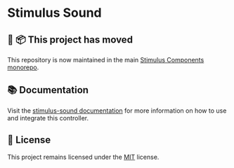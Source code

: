 # Stimulus Sound

## 🚚 📦 This project has moved

This repository is now maintained in the main [Stimulus Components monorepo](https://github.com/stimulus-components/stimulus-components).

## 📚 Documentation

Visit the [stimulus-sound documentation](https://www.stimulus-components.com/docs/stimulus-sound/) for more information on how to use and integrate this controller.

## 📝 License

This project remains licensed under the [MIT](http://opensource.org/licenses/MIT) license.
